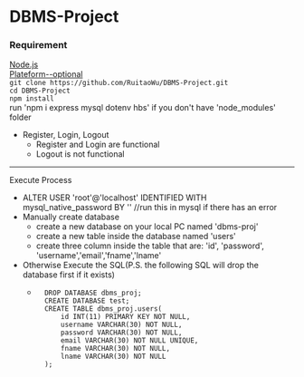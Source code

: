 # DBMS-Project<br>
### Requirement<br>
[Node.js](https://nodejs.org/en/)<br>
[Plateform--optional](https://www.apachefriends.org/index.html)<br>
`git clone https://github.com/RuitaoWu/DBMS-Project.git`<br>
`cd DBMS-Project`<br>
`npm install`<br>
run 'npm i express mysql dotenv hbs' if you don't have 'node_modules' folder
- Register, Login, Logout
    - Register and Login are functional
    - Logout is not functional
---
Execute Process<br>
 - ALTER USER 'root'@'localhost' IDENTIFIED WITH mysql_native_password BY '' //run this in mysql if there has an error<br>
 - Manually create database
    - create a new database on your local PC named 'dbms-proj'<br>
    - create a new table inside the database named 'users'<br>
    - create three column inside the table that are: 'id', 'password', 'username','email','fname','lname'<br>
- Otherwise Execute the SQL(P.S. the following SQL will drop the database first if it exists)
    - ``` 
        DROP DATABASE dbms_proj;
        CREATE DATABASE test;
        CREATE TABLE dbms_proj.users(
            id INT(11) PRIMARY KEY NOT NULL,
            username VARCHAR(30) NOT NULL,
            password VARCHAR(30) NOT NULL,
            email VARCHAR(30) NOT NULL UNIQUE,
            fname VARCHAR(30) NOT NULL,
            lname VARCHAR(30) NOT NULL
        );
     ```
